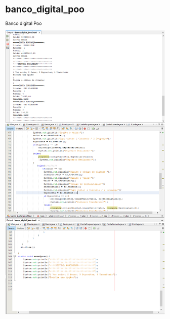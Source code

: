 # banco_digital_poo
Banco digital Poo
<div>
  <img src="./img/tela (1).png" />
  <img src="./img/tela (2).png"/>
  <img src="./img/tela (3).png"/>
</div>
